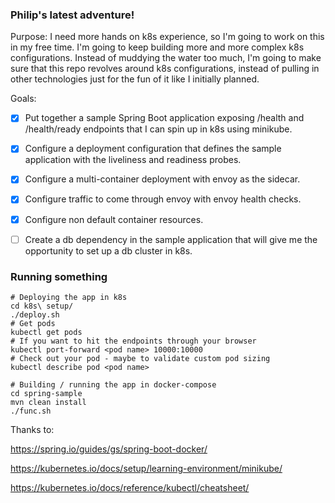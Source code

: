 ### Philip's latest adventure!

Purpose: I need more hands on k8s experience, so I'm going to work on this in my free time. I'm going to keep building
more and more complex k8s configurations. Instead of muddying the water too much, I'm going to make sure that this repo
revolves around k8s configurations, instead of pulling in other technologies just for the fun of it like I 
initially planned.

Goals: 

- [x] Put together a sample Spring Boot application exposing /health and /health/ready endpoints that I can 
spin up in k8s using minikube. 

- [x] Configure a deployment configuration that defines the sample application with the liveliness and readiness probes.

- [x] Configure a multi-container deployment with envoy as the sidecar.

- [x] Configure traffic to come through envoy with envoy health checks.

- [x] Configure non default container resources.

- [ ] Create a db dependency in the sample application that will give me the opportunity to set up a db cluster in 
k8s.

### Running something

```shell script
# Deploying the app in k8s 
cd k8s\ setup/
./deploy.sh
# Get pods
kubectl get pods
# If you want to hit the endpoints through your browser
kubectl port-forward <pod name> 10000:10000
# Check out your pod - maybe to validate custom pod sizing
kubectl describe pod <pod name>

# Building / running the app in docker-compose
cd spring-sample
mvn clean install
./func.sh
```

Thanks to:

https://spring.io/guides/gs/spring-boot-docker/

https://kubernetes.io/docs/setup/learning-environment/minikube/

https://kubernetes.io/docs/reference/kubectl/cheatsheet/